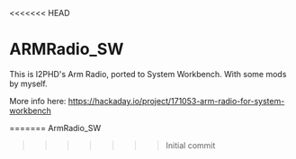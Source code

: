 <<<<<<< HEAD
# ARMRadio_SW
This is I2PHD's Arm Radio, ported to System Workbench. With some mods by myself.

More info here: https://hackaday.io/project/171053-arm-radio-for-system-workbench

=======
ArmRadio_SW
>>>>>>> Initial commit
